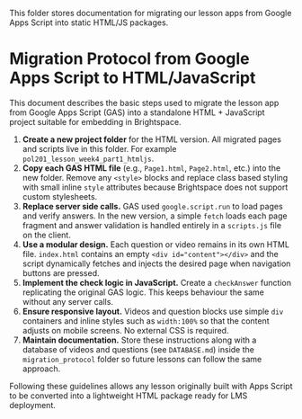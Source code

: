 This folder stores documentation for migrating our lesson apps from Google Apps Script into static HTML/JS packages.

# Migration Protocol from Google Apps Script to HTML/JavaScript

This document describes the basic steps used to migrate the lesson app from Google Apps Script (GAS) into a standalone HTML + JavaScript project suitable for embedding in Brightspace.

1. **Create a new project folder** for the HTML version. All migrated pages and scripts live in this folder. For example `pol201_lesson_week4_part1_htmljs`.
2. **Copy each GAS HTML file** (e.g., `Page1.html`, `Page2.html`, etc.) into the new folder. Remove any `<style>` blocks and replace class based styling with small inline `style` attributes because Brightspace does not support custom stylesheets.
3. **Replace server side calls.** GAS used `google.script.run` to load pages and verify answers. In the new version, a simple `fetch` loads each page fragment and answer validation is handled entirely in a `scripts.js` file on the client.
4. **Use a modular design.** Each question or video remains in its own HTML file. `index.html` contains an empty `<div id="content"></div>` and the script dynamically fetches and injects the desired page when navigation buttons are pressed.
5. **Implement the check logic in JavaScript.** Create a `checkAnswer` function replicating the original GAS logic. This keeps behaviour the same without any server calls.
6. **Ensure responsive layout.** Videos and question blocks use simple `div` containers and inline styles such as `width:100%` so that the content adjusts on mobile screens. No external CSS is required.
7. **Maintain documentation.** Store these instructions along with a database of videos and questions (see `DATABASE.md`) inside the `migration_protocol` folder so future lessons can follow the same approach.

Following these guidelines allows any lesson originally built with Apps Script to be converted into a lightweight HTML package ready for LMS deployment.
